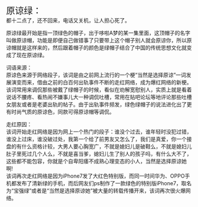 <h style="font-size:24px;">原谅绿：</h><br>
都十二点了，还不回来，电话又关机，让人担心死了。<br>

原谅绿最开始是指一顶绿色的帽子，出于哆啦A梦的某一集里面，这顶帽子的名字叫做原谅帽，功能是即便自己做错事了只要带上这个帽子别人就会原谅你，所以原谅帽就是这样来的，然后跟着帽子的颜色是绿帽子结合了中国的传统思想文化就变成了现在原谅绿。

词语来源：<br>
  原谅色来源于网络段子，该词是由之前网上流行的一个梗“当然是选择原谅”一词发展演变而来，借由之前的白百何出轨事件不断的走红网络，成为爆红网络的新梗。该词常用来调侃那些被戴了绿帽子的时候，看似在劝解宽慰别人，实质上就是看着说话不腰疼、看热闹不嫌事儿大一种调侃吐槽，常用在贴吧论坛等地评论那些吐槽女朋友或者是老婆出轨的帖子。由于出轨事件频发，绿色绿帽子的说法进化出了更有时尚气质的原谅色，同款可得原谅帽等调侃。
 
走红原因：<br>
  该词开始走红网络是因为网上一个热门的段子：谁没个过去，谁年轻时没犯过错，谁没上过床，谁没破过处，我第一个给了前男友又怎么了，我们是真爱，你一个接盘的有什么资格计较，大男人要心胸宽广，不就是媳妇儿是破鞋么，不就是媳妇儿肚子里死过几个人么，不就是喜当爹，媳妇儿生了别人的孩子吗，有什么大不了，这些都不能包容，你就是个自卑阳痿不成熟心理变态的小人，当然是选择原谅她啊!<br>
该词再次走红网络是因为iPhone7发了大红色特别版，而同一时间华为、OPPO手机都发布了清新绿的手机，而后网友们ps制作了一款绿色的特别版iPhone7，取名为“宝强绿”或者是“当然是选择原谅她”被大量的转载传播开来，该词再次很火爆网络。

